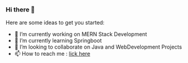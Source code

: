 ### Hi there 👋


<!--**nandanhegde13/nandanhegde13** is a ✨ _special_ ✨ repository because its `README.md` (this file) appears on your GitHub profile.-->

Here are some ideas to get you started:

- 🔭 I’m currently working on MERN Stack Development
- 🌱 I’m currently learning Springboot
- 👯 I’m looking to collaborate on Java and WebDevelopment Projects
- 📫 How to reach me : [lick here](https://www.linkedin.com/in/nandan-hegde-60b2bb1b9/)

